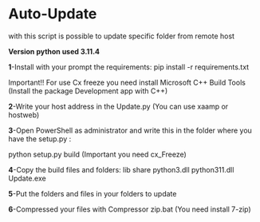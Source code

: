 # Auto-Update
with this script is possible to update specific folder from remote host

**Version python used 3.11.4**

**1**-Install with your prompt the requirements:
 pip install -r requirements.txt

Important!! For use Cx freeze you need install Microsoft C++ Build Tools (Install the package Development app with C++)

**2**-Write your host address in the Update.py (You can use xaamp or hostweb)

**3**-Open PowerShell as administrator and write this in the folder where you have the setup.py :

python setup.py build  (Important you need cx_Freeze)

**4**-Copy the build files and folders:
lib
share
python3.dll
python311.dll
Update.exe

**5**-Put the folders and files in your folders to update


**6**-Compressed your files with Compressor zip.bat (You need install 7-zip)
